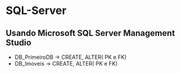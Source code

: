 # SQL-Server

## Usando Microsoft SQL Server Management Studio

- DB_PrimeiroDB -> CREATE, ALTER( PK e FK)
- DB_Imoveis    -> CREATE, ALTER( PK e FK)
